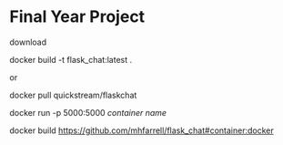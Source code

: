 # Final Year Project


download


docker build -t flask_chat:latest .

or

docker pull quickstream/flaskchat

docker run -p 5000:5000 *container name*

docker build https://github.com/mhfarrell/flask_chat#container:docker
